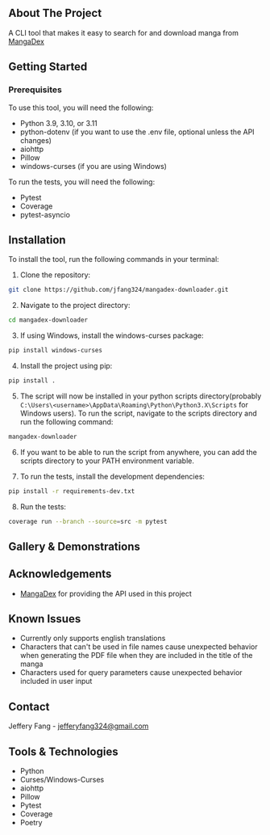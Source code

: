 ## About The Project

A CLI tool that makes it easy to search for and download manga from [MangaDex](https://mangadex.org/)

## Getting Started

### Prerequisites

To use this tool, you will need the following:

-   Python 3.9, 3.10, or 3.11
-   python-dotenv (if you want to use the .env file, optional unless the API changes)
-   aiohttp
-   Pillow
-   windows-curses (if you are using Windows)

To run the tests, you will need the following:

-   Pytest
-   Coverage
-   pytest-asyncio

## Installation

To install the tool, run the following commands in your terminal:

1. Clone the repository:

```bash
git clone https://github.com/jfang324/mangadex-downloader.git
```

2. Navigate to the project directory:

```bash
cd mangadex-downloader
```

3. If using Windows, install the windows-curses package:

```bash
pip install windows-curses
```

4. Install the project using pip:

```bash
pip install .
```

5. The script will now be installed in your python scripts directory(probably `C:\Users\<username>\AppData\Roaming\Python\Python3.X\Scripts` for Windows users). To run the script, navigate to the scripts directory and run the following command:

```bash
mangadex-downloader
```

6. If you want to be able to run the script from anywhere, you can add the scripts directory to your PATH environment variable.

7. To run the tests, install the development dependencies:

```bash
pip install -r requirements-dev.txt
```

8. Run the tests:

```bash
coverage run --branch --source=src -m pytest
```

## Gallery & Demonstrations

## Acknowledgements

-   [MangaDex](https://mangadex.org/) for providing the API used in this project

## Known Issues

-   Currently only supports english translations
-   Characters that can't be used in file names cause unexpected behavior when generating the PDF file when they are included in the title of the manga
-   Characters used for query parameters cause unexpected behavior included in user input

## Contact

Jeffery Fang - [jefferyfang324@gmail.com](mailto:jefferyfang324@gmail.com)

## Tools & Technologies

-   Python
-   Curses/Windows-Curses
-   aiohttp
-   Pillow
-   Pytest
-   Coverage
-   Poetry
